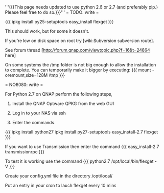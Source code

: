 '''{{{This page needs updated to use python 2.6 or 2.7 (and preferably pip.) Please feel free to do so.}}}'''
= TODO: write =

{{{
ipkg install py25-setuptools
easy_install flexget
}}}

This should work, but for some it doesn't.

If you're low on disk space on root try [wiki:Subversion subversion route].

See forum thread [http://forum.qnap.com/viewtopic.php?f=16&t=24864 here]

On some systems the /tmp folder is not big enough to allow the installation to complete. You can temporarily make it bigger by executing:
{{{
mount -oremount,size=128M /tmp
}}}

= NO8080: write =

For Python 2.7 on QNAP perform the following steps,

1) Install the QNAP Optware QPKG from the web GUI

2) Log in to your NAS via ssh

3) Enter the commands

{{{
ipkg install python27
ipkg install py27-setuptools
easy_install-2.7 flexget
}}}

If you want to use Transmission then enter the command
{{{
easy_install-2.7 transmissionrpc
}}}

To test it is working use the command
{{{
python2.7 /opt/local/bin/flexget -V
}}}

Create your config.yml file in the directory /opt/local/

Put an entry in your cron to lauch flexget every 10 mins